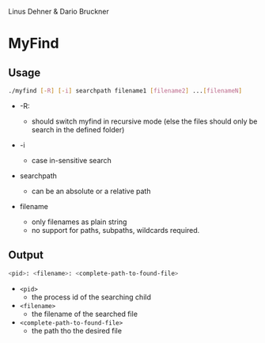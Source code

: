 Linus Dehner & Dario Bruckner

# MyFind

## Usage

```bash
./myfind [-R] [-i] searchpath filename1 [filename2] ...[filenameN]
```

- -R:
  -  should switch myfind in recursive mode (else the files should only be search in the defined folder) 

- -i
  - case in-sensitive search

- searchpath 
  - can be an absolute or a relative path
- filename 
  - only filenames as plain string 
  - no support for paths, subpaths, wildcards required.

## Output

```bash
<pid>: <filename>: <complete-path-to-found-file>
```

- `<pid>`
  - the process id of the searching child
- `<filename>` 
  - the filename of the searched file
- `<complete-path-to-found-file>` 
  - the path tho the desired file 